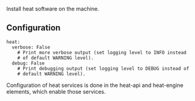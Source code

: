 Install heat software on the machine.

Configuration
-------------

    heat:
      verbose: False
        # Print more verbose output (set logging level to INFO instead
        # of default WARNING level).
      debug: False
        # Print debugging output (set logging level to DEBUG instead of
        # default WARNING level).


Configuration of heat services is done in the heat-api and heat-engine
elements, which enable those services.
